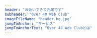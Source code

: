 ```yaml
---
header: "お会いできて光栄です"
subheader: "Over 40 Web Club"
imageFileName: "header-bg.jpg"
jumpToAnchor: "サービス"
jumpToAnchorText: "Over 40 Web Clubとは"
---
```

